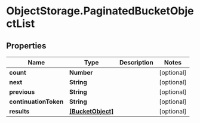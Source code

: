# ObjectStorage.PaginatedBucketObjectList

## Properties

Name | Type | Description | Notes
------------ | ------------- | ------------- | -------------
**count** | **Number** |  | [optional] 
**next** | **String** |  | [optional] 
**previous** | **String** |  | [optional] 
**continuationToken** | **String** |  | [optional] 
**results** | [**[BucketObject]**](BucketObject.md) |  | [optional] 


